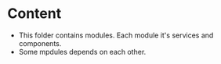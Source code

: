 # Content

- This folder contains modules. Each module it's services and components.
- Some mpdules depends on each other.




